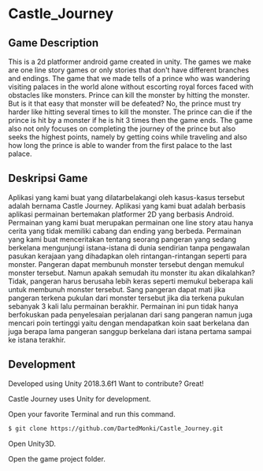 # Castle_Journey

## Game Description
This is a 2d platformer android game created in unity. The games we make are one line story games or only stories that don't have different branches and endings. The game that we made tells of a prince who was wandering visiting palaces in the world alone without escorting royal forces faced with obstacles like monsters. Prince can kill the monster by hitting the monster. But is it that easy that monster will be defeated? No, the prince must try harder like hitting several times to kill the monster. The prince can die if the prince is hit by a monster if he is hit 3 times then the game ends. The game also not only focuses on completing the journey of the prince but also seeks the highest points, namely by getting coins while traveling and also how long the prince is able to wander from the first palace to the last palace.

## Deskripsi Game
Aplikasi yang kami buat yang dilatarbelakangi oleh kasus-kasus tersebut adalah bernama Castle Journey. Aplikasi yang kami buat adalah berbasis aplikasi permainan bertemakan platformer 2D yang berbasis Android. Permainan yang kami buat merupakan permainan one line story atau hanya cerita yang tidak memiliki cabang dan ending yang berbeda. Permainan yang kami buat menceritakan tentang seorang pangeran yang sedang berkelana mengunjungi istana-istana di dunia sendirian tanpa pengawalan pasukan kerajaan yang dihadapkan oleh rintangan-rintangan seperti para monster. Pangeran dapat membunuh monster tersebut dengan memukul monster tersebut. Namun apakah semudah itu monster itu akan dikalahkan? Tidak, pangeran harus berusaha lebih keras seperti memukul beberapa kali untuk membunuh monster tersebut. Sang pangeran dapat mati jika pangeran terkena pukulan dari monster tersebut jika dia terkena pukulan sebanyak 3 kali lalu permainan berakhir. Permainan ini pun tidak hanya berfokuskan pada penyelesaian perjalanan dari sang pangeran namun juga mencari poin tertinggi yaitu dengan mendapatkan koin saat berkelana dan juga berapa lama pangeran sanggup berkelana dari istana pertama sampai ke istana terakhir.

## Development
Developed using Unity 2018.3.6f1 
Want to contribute? Great!

Castle Journey uses Unity for development.

Open your favorite Terminal and run this command.
```sh
$ git clone https://github.com/DartedMonki/Castle_Journey.git
```
Open Unity3D.

Open the game project folder.
